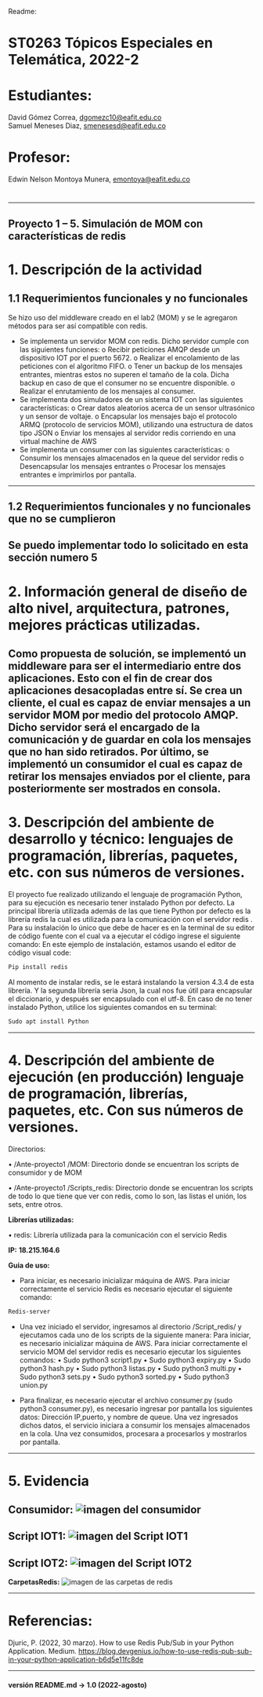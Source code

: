 Readme:
# ST0263 Tópicos Especiales en Telemática, 2022-2
#
# Estudiantes:
David Gómez Correa, dgomezc10@eafit.edu.co  
Samuel Meneses Diaz, smenesesd@eafit.edu.co
#
# Profesor:
Edwin Nelson Montoya Munera, emontoya@eafit.edu.co
#
---
## Proyecto 1 – 5. Simulación de MOM con características de redis

# 1. Descripción de la actividad 
## 1.1 Requerimientos funcionales y no funcionales 
Se hizo uso del middleware creado en el lab2 (MOM) y se le agregaron métodos para ser así compatible con redis.
-	Se implementa un servidor MOM con redis. Dicho servidor cumple con las siguientes funciones:
o	Recibir peticiones AMQP desde un dispositivo IOT por el puerto 5672.
o	Realizar el encolamiento de las peticiones con el algoritmo FIFO.
o	Tener un backup de los mensajes entrantes, mientras estos no superen el tamaño de la cola. Dicha backup en caso de que el consumer no se encuentre disponible.
o	Realizar el enrutamiento de los mensajes al consumer.
-	Se implementa dos simuladores de un sistema IOT con las siguientes características:
o	Crear datos aleatorios acerca de un sensor ultrasónico y un sensor de voltaje.
o	Encapsular los mensajes bajo el protocolo ARMQ (protocolo de servicios MOM), utilizando una estructura de datos tipo JSON
o	Enviar los mensajes al servidor redis corriendo en una virtual machine de AWS
-	Se implementa un consumer con las siguientes características:
o	Consumir los mensajes almacenados en la queue del servidor redis
o	Desencapsular los mensajes entrantes
o	Procesar los mensajes entrantes e imprimirlos por pantalla.

---
## 1.2 Requerimientos funcionales y no funcionales que no se cumplieron
Se puedo implementar todo lo solicitado en esta sección numero 5
---
# 2. Información general de diseño de alto nivel, arquitectura, patrones, mejores prácticas utilizadas.
Como propuesta de solución, se implementó un middleware para ser el intermediario entre dos aplicaciones. Esto con el fin de crear dos aplicaciones desacopladas entre sí. Se crea un cliente, el cual es capaz de enviar mensajes a un servidor MOM por medio del protocolo AMQP. Dicho servidor será el encargado de la comunicación y de guardar en cola los mensajes que no han sido retirados. Por último, se implementó un consumidor el cual es capaz de retirar los mensajes enviados por el cliente, para posteriormente ser mostrados en consola. 
---
# 3. Descripción del ambiente de desarrollo y técnico: lenguajes de programación, librerías, paquetes, etc. con sus números de versiones.

El proyecto fue realizado utilizando el lenguaje de programación Python, para su ejecución es necesario tener instalado Python por defecto. La principal librería utilizada además de las que tiene Python por defecto es la librería redis la cual es utilizada para la comunicación con el servidor redis . Para su instalación lo único que debe de hacer es en la terminal de su editor de código fuente con el cual va a ejecutar el código ingrese el siguiente comando:
En este ejemplo de instalación, estamos usando el editor de código visual code:
```bash
Pip install redis
```
Al momento de instalar redis, se le estará instalando la version 4.3.4 de esta librería. 
Y la segunda librería seria Json, la cual nos fue útil para encapsular el diccionario, y después ser encapsulado con el utf-8.
En caso de no tener instalado Python, utilice los siguientes comandos en su terminal:
```bash
Sudo apt install Python
```

---
# 4. Descripción del ambiente de ejecución (en producción) lenguaje de programación, librerías, paquetes, etc. Con sus números de versiones.
Directorios:

•	/Ante-proyecto1 /MOM: Directorio donde se encuentran los scripts de consumidor y de MOM 

•	/Ante-proyecto1 /Scripts_redis: Directorio donde se encuentran los scripts de todo lo que tiene que ver con redis, como lo son, las listas el unión, los sets, entre otros. 

__Librerías utilizadas:__

•	redis: Librería utilizada para la comunicación con el servicio Redis

__IP:__ **18.215.164.6** 

__Guia de uso:__
-	Para iniciar, es necesario inicializar máquina de AWS. Para iniciar correctamente el servicio Redis es necesario ejecutar el siguiente comando:
```bash
Redis-server
```

-	Una vez iniciado el servidor, ingresamos al directorio /Script_redis/ y ejecutamos cada uno de los scripts de la siguiente manera:
Para iniciar, es necesario inicializar máquina de AWS. Para iniciar correctamente el servicio	 MOM del servidor redis es necesario ejecutar los siguientes comandos:
•	Sudo python3 script1.py
•	Sudo python3 expiry.py
•	Sudo python3 hash.py
•	Sudo python3 listas.py
•	Sudo python3 multi.py
•	Sudo python3 sets.py
•	Sudo python3 sorted.py
•	Sudo python3 union.py

-	Para finalizar, es necesario ejecutar el archivo consumer.py (sudo python3 consumer.py), es necesario ingresar por pantalla los siguientes datos: Dirección IP,puerto, y nombre de queue. Una vez ingresados dichos datos, el servicio iniciara a consumir los mensajes almacenados en la cola. Una vez consumidos, procesara a procesarlos y mostrarlos por pantalla.

---
# 5.  Evidencia

__Consumidor:__
![imagen del consumidor](https://raw.githubusercontent.com/dgomezc1/st0263/main/Trabajos/Trabajo1/Ante-proyecto1/MOM/img/consumidor.png)
---
__Script IOT1:__
![imagen del Script IOT1](https://raw.githubusercontent.com/dgomezc1/st0263/main/Trabajos/Trabajo1/Ante-proyecto1/MOM/img/iot1.png)
---
__Script IOT2:__
![imagen del Script IOT2](https://raw.githubusercontent.com/dgomezc1/st0263/main/Trabajos/Trabajo1/Ante-proyecto1/MOM/img/iot2.png)
---
__CarpetasRedis:__
![imagen de las carpetas de redis](https://raw.githubusercontent.com/dgomezc1/st0263/main/Trabajos/Trabajo1/Ante-proyecto1/MOM/img/mamahuevo.png)
 
---
# Referencias:
Djuric, P. (2022, 30 marzo). How to use Redis Pub/Sub in your Python Application. Medium. https://blog.devgenius.io/how-to-use-redis-pub-sub-in-your-python-application-b6d5e11fc8de

---
#### versión README.md -> 1.0 (2022-agosto)
